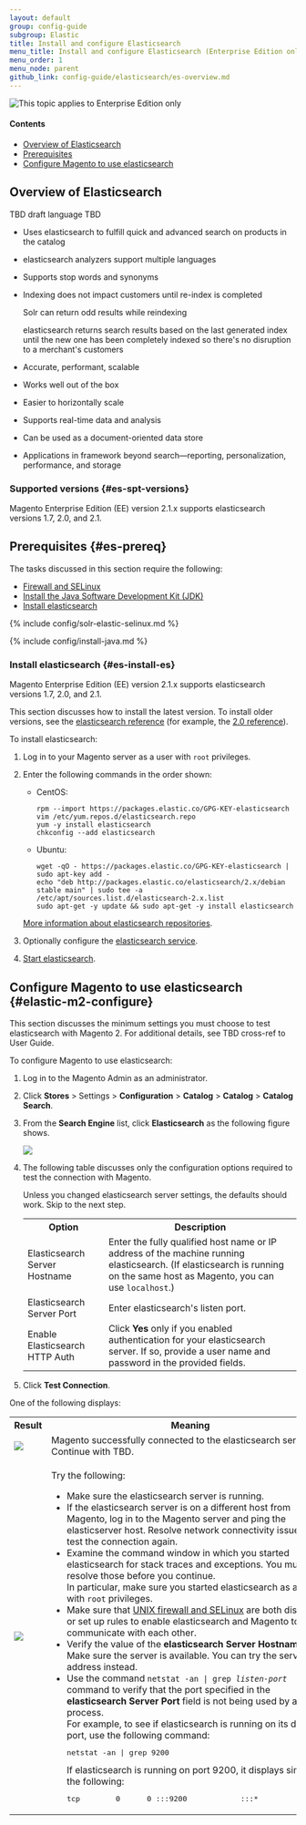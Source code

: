 ```yaml
---
layout: default
group: config-guide
subgroup: Elastic
title: Install and configure Elasticsearch
menu_title: Install and configure Elasticsearch (Enterprise Edition only)
menu_order: 1
menu_node: parent
github_link: config-guide/elasticsearch/es-overview.md
---
```


<img src="{{ site.baseurl }}common/images/ee-only_large.png" alt="This topic applies to Enterprise Edition only">


#### Contents

*	<a href="#overview">Overview of Elasticsearch</a>
*	<a href="#es-prereq">Prerequisites</a>
*	[Configure Magento to use elasticsearch](#elastic-m2-configure)


<h2 id="overview">Overview of Elasticsearch</h2>
TBD draft language TBD

*	Uses elasticsearch to fulfill quick and advanced search on products in the catalog
*	elasticsearch analyzers support multiple languages
*	Supports stop words and synonyms
*	Indexing does not impact customers until re-index is completed

	Solr can return odd results while reindexing

	elasticsearch returns search results based on the last generated index until the new one has been completely indexed so there's no disruption to a merchant's customers

*	Accurate, performant, scalable
*	Works well out of the box 
*	Easier to horizontally scale
*	Supports real-time data and analysis
*	Can be used as a document-oriented data store
*	Applications in framework beyond search&mdash;reporting, personalization, performance, and storage

### Supported versions {#es-spt-versions}
Magento Enterprise Edition (EE) version 2.1.x supports elasticsearch versions 1.7, 2.0, and 2.1.

## Prerequisites {#es-prereq}
The tasks discussed in this section require the following:

*	[Firewall and SELinux](#firewall-selinux)
*	<a href="#prereq-java">Install the Java Software Development Kit (JDK)</a>
*	[Install elasticsearch](#es-install-es)

{% include config/solr-elastic-selinux.md %}

{% include config/install-java.md %}

### Install elasticsearch {#es-install-es}
Magento Enterprise Edition (EE) version 2.1.x supports elasticsearch versions 1.7, 2.0, and 2.1.

This section discusses how to install the latest version. To install older versions, see the <a href="https://www.elastic.co/guide/en/elasticsearch/reference/index.html" target="_blank">elasticsearch reference</a> (for example, the <a href="https://www.elastic.co/guide/en/elasticsearch/reference/2.0/setup.html" target="_blank">2.0 reference</a>).

To install elasticsearch:

1.	Log in to your Magento server as a user with `root` privileges.
2.	Enter the following commands in the order shown:

	*	CentOS:

			rpm --import https://packages.elastic.co/GPG-KEY-elasticsearch
			vim /etc/yum.repos.d/elasticsearch.repo
			yum -y install elasticsearch
			chkconfig --add elasticsearch

	*	Ubuntu:

			wget -qO - https://packages.elastic.co/GPG-KEY-elasticsearch | sudo apt-key add -
			echo "deb http://packages.elastic.co/elasticsearch/2.x/debian stable main" | sudo tee -a /etc/apt/sources.list.d/elasticsearch-2.x.list
			sudo apt-get -y update && sudo apt-get -y install elasticsearch

	<a href="https://www.elastic.co/guide/en/elasticsearch/reference/current/setup-repositories.html" target="_blank">More information about elasticsearch repositories</a>.
3.	Optionally configure the <a href="https://www.elastic.co/guide/en/elasticsearch/reference/current/setup-service.html" target="_blank">elasticsearch service</a>.
4.	<a href="https://www.elastic.co/guide/en/elasticsearch/reference/current/setup.html" target="_blank">Start elasticsearch</a>.

## Configure Magento to use elasticsearch {#elastic-m2-configure}
This section discusses the minimum settings you must choose to test elasticsearch with Magento 2. For additional details, see TBD cross-ref to User Guide.

To configure Magento to use elasticsearch:

1.	Log in to the Magento Admin as an administrator.
2.	Click **Stores** > Settings > **Configuration** > **Catalog** > **Catalog** > **Catalog Search**.
3.	From the **Search Engine** list, click **Elasticsearch** as the following figure shows.

	<img src="{{ site.baseurl }}common/images/elastic_choose-in-admin.png">
4.	The following table discusses only the configuration options required to test the connection with Magento.

	Unless you changed elasticsearch server settings, the defaults should work. Skip to the next step.

	<table>
		<tbody>
		<tr><th>Option</th>
		<th>Description</th>
	</tr>
	<tr>
		<td>Elasticsearch Server Hostname</td>
		<td>Enter the fully qualified host name or IP address of the machine running elasticsearch. (If elasticsearch is running on the same host as Magento, you can use <code>localhost</code>.)</td>
	</tr>
	<tr>
		<td>Elasticsearch Server Port</td>
		<td>Enter elasticsearch's listen port. </td>
	</tr>
	<tr>
		<td>Enable Elasticsearch HTTP Auth</td>
		<td>Click <strong>Yes</strong> only if you enabled authentication for your elasticsearch server. If so, provide a user name and password in the provided fields.</td>
	</tr>
	</tbody>
	</table>
5.	Click <strong>Test Connection</strong>.

One of the following displays:

<table>
<tbody>
	<tr><th>Result</th>
	<th>Meaning</th>
	</tr>
	<tr>
		<td><img src="{{ site.baseurl }}common/images/elastic_test-success.png"></td>
		<td>Magento successfully connected to the elasticsearch server. Continue with TBD.</td>
	</tr>
	<tr>
		<td><img src="{{ site.baseurl }}common/images/elastic_test-fail.png"></td>
		<td><p>Try the following:</p>
			<ul><li>Make sure the elasticsearch server is running.</li>
				<li>If the elasticsearch server is on a different host from Magento, log in to the Magento server and ping the elasticserver host. Resolve network connectivity issues and test the connection again.</li>
				<li>Examine the command window in which you started elasticsearch for stack traces and exceptions. You must resolve those before you continue.<br />
	In particular, make sure you started elasticsearch as a user with <code>root</code> privileges.</li>
<li>Make sure that <a href="{{ site.gdeurl21 }}config-guide/elasticsearch/elasticsearch-overview.html#prereq-secy">UNIX firewall and SELinux</a> are both disabled, or set up rules to enable elasticsearch and Magento to communicate with each other.</li>
	<li>Verify the value of the <strong>elasticsearch Server Hostname</strong> field. Make sure the server is available. You can try the server's IP address instead.</li>
	<li>Use the command <code>netstat -an | grep <em>listen-port</em></code> command to verify that the port specified in the <strong>elasticsearch Server Port</strong> field is not being used by another process.<br />
	For example, to see if elasticsearch is running on its default port, use the following command:
	<pre>netstat -an | grep 9200</pre>
	If elasticsearch is running on port 9200, it displays similar to the following:
	<pre>tcp        0      0 :::9200            :::*          LISTEN</pre></li></ul></td>
	</tr>
</tbody>
</table>